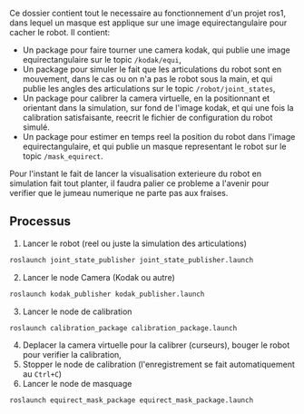Ce dossier contient tout le necessaire au fonctionnement d'un projet ros1, dans lequel un masque est applique sur une image equirectangulaire pour cacher le robot.
Il contient:
- Un package pour faire tourner une camera kodak, qui publie une image equirectangulaire sur le topic `/kodak/equi`,
- Un package pour simuler le fait que les articulations du robot sont en mouvement, dans le cas ou on n'a pas le robot sous la main, et qui publie les angles des articulations sur le topic `/robot/joint_states`,
- Un package pour calibrer la camera virtuelle, en la positionnant et orientant dans la simulation, sur fond de l'image kodak, et qui une fois la calibration satisfaisante, reecrit le fichier de configuration du robot simulé.
- Un package pour estimer en temps reel la position du robot dans l'image equirectangulaire, et qui publie un masque representant le robot sur le topic `/mask_equirect`.

Pour l'instant le fait de lancer la visualisation exterieure du robot en simulation fait tout planter, il faudra palier ce probleme a l'avenir pour verifier que le jumeau numerique ne parte pas aux fraises.

## Processus
1. Lancer le robot (reel ou juste la simulation des articulations)
```bash
roslaunch joint_state_publisher joint_state_publisher.launch
```
2. Lancer le node Camera (Kodak ou autre)
```bash
roslaunch kodak_publisher kodak_publisher.launch
```
3. Lancer le node de calibration
```bash
roslaunch calibration_package calibration_package.launch
```
4. Deplacer la camera virtuelle pour la calibrer (curseurs), bouger le robot pour verifier la calibration,
5. Stopper le node de calibration (l'enregistrement se fait automatiquement au `Ctrl+C`)
6. Lancer le node de masquage
```bash
roslaunch equirect_mask_package equirect_mask_package.launch
```